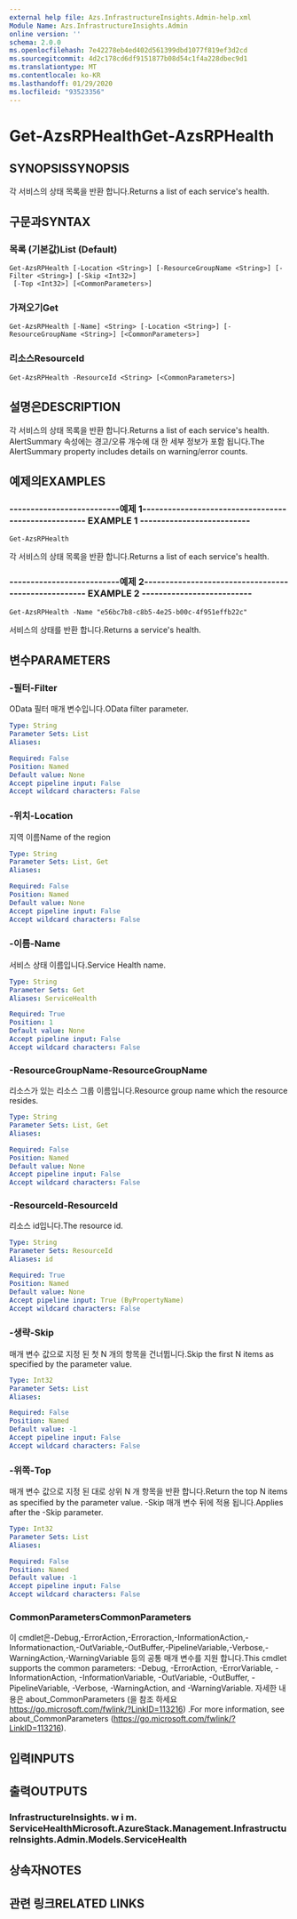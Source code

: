 ```yaml
---
external help file: Azs.InfrastructureInsights.Admin-help.xml
Module Name: Azs.InfrastructureInsights.Admin
online version: ''
schema: 2.0.0
ms.openlocfilehash: 7e42278eb4ed402d561399dbd1077f819ef3d2cd
ms.sourcegitcommit: 4d2c178cd6df9151877b08d54c1f4a228dbec9d1
ms.translationtype: MT
ms.contentlocale: ko-KR
ms.lasthandoff: 01/29/2020
ms.locfileid: "93523356"
---
```

# <span data-ttu-id="ea2ea-101">Get-AzsRPHealth</span><span class="sxs-lookup"><span data-stu-id="ea2ea-101">Get-AzsRPHealth</span></span>

## <span data-ttu-id="ea2ea-102">SYNOPSIS</span><span class="sxs-lookup"><span data-stu-id="ea2ea-102">SYNOPSIS</span></span>
<span data-ttu-id="ea2ea-103">각 서비스의 상태 목록을 반환 합니다.</span><span class="sxs-lookup"><span data-stu-id="ea2ea-103">Returns a list of each service's health.</span></span>

## <span data-ttu-id="ea2ea-104">구문과</span><span class="sxs-lookup"><span data-stu-id="ea2ea-104">SYNTAX</span></span>

### <span data-ttu-id="ea2ea-105">목록 (기본값)</span><span class="sxs-lookup"><span data-stu-id="ea2ea-105">List (Default)</span></span>
```
Get-AzsRPHealth [-Location <String>] [-ResourceGroupName <String>] [-Filter <String>] [-Skip <Int32>]
 [-Top <Int32>] [<CommonParameters>]
```

### <span data-ttu-id="ea2ea-106">가져오기</span><span class="sxs-lookup"><span data-stu-id="ea2ea-106">Get</span></span>
```
Get-AzsRPHealth [-Name] <String> [-Location <String>] [-ResourceGroupName <String>] [<CommonParameters>]
```

### <span data-ttu-id="ea2ea-107">리소스</span><span class="sxs-lookup"><span data-stu-id="ea2ea-107">ResourceId</span></span>
```
Get-AzsRPHealth -ResourceId <String> [<CommonParameters>]
```

## <span data-ttu-id="ea2ea-108">설명은</span><span class="sxs-lookup"><span data-stu-id="ea2ea-108">DESCRIPTION</span></span>
<span data-ttu-id="ea2ea-109">각 서비스의 상태 목록을 반환 합니다.</span><span class="sxs-lookup"><span data-stu-id="ea2ea-109">Returns a list of each service's health.</span></span> <span data-ttu-id="ea2ea-110">AlertSummary 속성에는 경고/오류 개수에 대 한 세부 정보가 포함 됩니다.</span><span class="sxs-lookup"><span data-stu-id="ea2ea-110">The AlertSummary property includes details on warning/error counts.</span></span>

## <span data-ttu-id="ea2ea-111">예제의</span><span class="sxs-lookup"><span data-stu-id="ea2ea-111">EXAMPLES</span></span>

### <span data-ttu-id="ea2ea-112">--------------------------예제 1--------------------------</span><span class="sxs-lookup"><span data-stu-id="ea2ea-112">-------------------------- EXAMPLE 1 --------------------------</span></span>
```
Get-AzsRPHealth
```

<span data-ttu-id="ea2ea-113">각 서비스의 상태 목록을 반환 합니다.</span><span class="sxs-lookup"><span data-stu-id="ea2ea-113">Returns a list of each service's health.</span></span>

### <span data-ttu-id="ea2ea-114">--------------------------예제 2--------------------------</span><span class="sxs-lookup"><span data-stu-id="ea2ea-114">-------------------------- EXAMPLE 2 --------------------------</span></span>
```
Get-AzsRPHealth -Name "e56bc7b8-c8b5-4e25-b00c-4f951effb22c"
```

<span data-ttu-id="ea2ea-115">서비스의 상태를 반환 합니다.</span><span class="sxs-lookup"><span data-stu-id="ea2ea-115">Returns a service's health.</span></span>

## <span data-ttu-id="ea2ea-116">변수</span><span class="sxs-lookup"><span data-stu-id="ea2ea-116">PARAMETERS</span></span>

### <span data-ttu-id="ea2ea-117">-필터</span><span class="sxs-lookup"><span data-stu-id="ea2ea-117">-Filter</span></span>
<span data-ttu-id="ea2ea-118">OData 필터 매개 변수입니다.</span><span class="sxs-lookup"><span data-stu-id="ea2ea-118">OData filter parameter.</span></span>

```yaml
Type: String
Parameter Sets: List
Aliases: 

Required: False
Position: Named
Default value: None
Accept pipeline input: False
Accept wildcard characters: False
```

### <span data-ttu-id="ea2ea-119">-위치</span><span class="sxs-lookup"><span data-stu-id="ea2ea-119">-Location</span></span>
<span data-ttu-id="ea2ea-120">지역 이름</span><span class="sxs-lookup"><span data-stu-id="ea2ea-120">Name of the region</span></span>

```yaml
Type: String
Parameter Sets: List, Get
Aliases: 

Required: False
Position: Named
Default value: None
Accept pipeline input: False
Accept wildcard characters: False
```

### <span data-ttu-id="ea2ea-121">-이름</span><span class="sxs-lookup"><span data-stu-id="ea2ea-121">-Name</span></span>
<span data-ttu-id="ea2ea-122">서비스 상태 이름입니다.</span><span class="sxs-lookup"><span data-stu-id="ea2ea-122">Service Health name.</span></span>

```yaml
Type: String
Parameter Sets: Get
Aliases: ServiceHealth

Required: True
Position: 1
Default value: None
Accept pipeline input: False
Accept wildcard characters: False
```

### <span data-ttu-id="ea2ea-123">-ResourceGroupName</span><span class="sxs-lookup"><span data-stu-id="ea2ea-123">-ResourceGroupName</span></span>
<span data-ttu-id="ea2ea-124">리소스가 있는 리소스 그룹 이름입니다.</span><span class="sxs-lookup"><span data-stu-id="ea2ea-124">Resource group name which the resource resides.</span></span>

```yaml
Type: String
Parameter Sets: List, Get
Aliases: 

Required: False
Position: Named
Default value: None
Accept pipeline input: False
Accept wildcard characters: False
```

### <span data-ttu-id="ea2ea-125">-ResourceId</span><span class="sxs-lookup"><span data-stu-id="ea2ea-125">-ResourceId</span></span>
<span data-ttu-id="ea2ea-126">리소스 id입니다.</span><span class="sxs-lookup"><span data-stu-id="ea2ea-126">The resource id.</span></span>

```yaml
Type: String
Parameter Sets: ResourceId
Aliases: id

Required: True
Position: Named
Default value: None
Accept pipeline input: True (ByPropertyName)
Accept wildcard characters: False
```

### <span data-ttu-id="ea2ea-127">-생략</span><span class="sxs-lookup"><span data-stu-id="ea2ea-127">-Skip</span></span>
<span data-ttu-id="ea2ea-128">매개 변수 값으로 지정 된 첫 N 개의 항목을 건너뜁니다.</span><span class="sxs-lookup"><span data-stu-id="ea2ea-128">Skip the first N items as specified by the parameter value.</span></span>

```yaml
Type: Int32
Parameter Sets: List
Aliases: 

Required: False
Position: Named
Default value: -1
Accept pipeline input: False
Accept wildcard characters: False
```

### <span data-ttu-id="ea2ea-129">-위쪽</span><span class="sxs-lookup"><span data-stu-id="ea2ea-129">-Top</span></span>
<span data-ttu-id="ea2ea-130">매개 변수 값으로 지정 된 대로 상위 N 개 항목을 반환 합니다.</span><span class="sxs-lookup"><span data-stu-id="ea2ea-130">Return the top N items as specified by the parameter value.</span></span>
<span data-ttu-id="ea2ea-131">-Skip 매개 변수 뒤에 적용 됩니다.</span><span class="sxs-lookup"><span data-stu-id="ea2ea-131">Applies after the -Skip parameter.</span></span>

```yaml
Type: Int32
Parameter Sets: List
Aliases: 

Required: False
Position: Named
Default value: -1
Accept pipeline input: False
Accept wildcard characters: False
```

### <span data-ttu-id="ea2ea-132">CommonParameters</span><span class="sxs-lookup"><span data-stu-id="ea2ea-132">CommonParameters</span></span>
<span data-ttu-id="ea2ea-133">이 cmdlet은-Debug,-ErrorAction,-Erroraction,-InformationAction,-Informationaction,-OutVariable,-OutBuffer,-PipelineVariable,-Verbose,-WarningAction,-WarningVariable 등의 공통 매개 변수를 지원 합니다.</span><span class="sxs-lookup"><span data-stu-id="ea2ea-133">This cmdlet supports the common parameters: -Debug, -ErrorAction, -ErrorVariable, -InformationAction, -InformationVariable, -OutVariable, -OutBuffer, -PipelineVariable, -Verbose, -WarningAction, and -WarningVariable.</span></span> <span data-ttu-id="ea2ea-134">자세한 내용은 about_CommonParameters (을 참조 하세요 https://go.microsoft.com/fwlink/?LinkID=113216) .</span><span class="sxs-lookup"><span data-stu-id="ea2ea-134">For more information, see about_CommonParameters (https://go.microsoft.com/fwlink/?LinkID=113216).</span></span>

## <span data-ttu-id="ea2ea-135">입력</span><span class="sxs-lookup"><span data-stu-id="ea2ea-135">INPUTS</span></span>

## <span data-ttu-id="ea2ea-136">출력</span><span class="sxs-lookup"><span data-stu-id="ea2ea-136">OUTPUTS</span></span>

### <span data-ttu-id="ea2ea-137">InfrastructureInsights. w i m. ServiceHealth</span><span class="sxs-lookup"><span data-stu-id="ea2ea-137">Microsoft.AzureStack.Management.InfrastructureInsights.Admin.Models.ServiceHealth</span></span>

## <span data-ttu-id="ea2ea-138">상속자</span><span class="sxs-lookup"><span data-stu-id="ea2ea-138">NOTES</span></span>

## <span data-ttu-id="ea2ea-139">관련 링크</span><span class="sxs-lookup"><span data-stu-id="ea2ea-139">RELATED LINKS</span></span>

